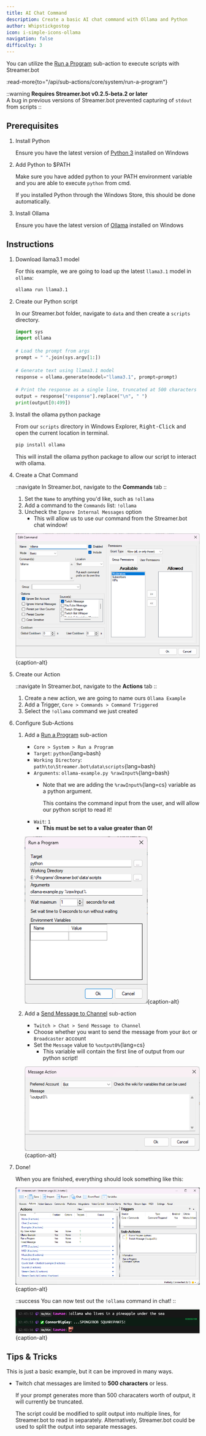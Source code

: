 ```yaml
---
title: AI Chat Command
description: Create a basic AI chat command with Ollama and Python
author: Whipstickgostop
icon: i-simple-icons-ollama
navigation: false
difficulty: 3
---
```


You can utilize the [Run a Program](/api/sub-actions/core/system/run-a-program) sub-action to execute scripts with Streamer.bot

:read-more{to="/api/sub-actions/core/system/run-a-program"}

::warning
**Requires Streamer.bot v0.2.5-beta.2 or later**
<br>
A bug in previous versions of Streamer.bot prevented capturing of `stdout` from scripts
::

## Prerequisites

1. Install Python

    Ensure you have the latest version of [Python 3](https://apps.microsoft.com/detail/9ncvdn91xzqp?hl=en-US&gl=US) installed on Windows

2. Add Python to $PATH

    Make sure you have added python to your PATH environment variable and you are able to execute `python` from cmd.

    If you installed Python through the Windows Store, this should be done automatically.

3. Install Ollama

    Ensure you have the latest version of [Ollama](https://ollama.com/download/windows) installed on Windows

## Instructions

1. Download llama3.1 model

    For this example, we are going to load up the latest `llama3.1` model in `ollama`:

    ```bash [Command Prompt]
    ollama run llama3.1
    ```

2. Create our Python script

    In our Streamer.bot folder, navigate to `data` and then create a `scripts` directory.

    ```python [Streamer.bot\data\scripts\ollama-example.py]
    import sys
    import ollama

    # Load the prompt from args
    prompt = " ".join(sys.argv[1:])

    # Generate text using llama3.1 model
    response = ollama.generate(model="llama3.1", prompt=prompt)

    # Print the response as a single line, truncated at 500 characters
    output = response["response"].replace("\n", " ")
    print(output[0:499])
    ```

3. Install the ollama python package

    From our `scripts` directory in Windows Explorer, <kbd>Right-Click</kbd> and open the current location in terminal.

    ```bash [Command Prompt]
    pip install ollama
    ```

    This will install the ollama python package to allow our script to interact with ollama.

4. Create a Chat Command

    ::navigate
    In Streamer.bot, navigate to the **Commands** tab
    ::

    1. Set the `Name` to anything you'd like, such as `!ollama`
    2. Add a command to the `Commands` list: `!ollama`
    3. Uncheck the `Ignore Internal Messages` option
        - This will allow us to use our command from the Streamer.bot chat window!

    ![Command Configuration](assets/ollama-command.png){caption-alt}

5. Create our Action

    ::navigate
    In Streamer.bot, navigate to the **Actions** tab
    ::

    1. Create a new action, we are going to name ours `Ollama Example`
    2. Add a Trigger, `Core > Commands > Command Triggered`
    3. Select the `!ollama` command we just created

6. Configure Sub-Actions

    1. Add a [Run a Program](/api/sub-actions/core/system/run-a-program) sub-action

        - `Core > System > Run a Program`
        - `Target`: `python`{lang=bash}
        - `Working Directory`: `path\to\Streamer.bot\data\scripts`{lang=bash}
        - `Arguments`: `ollama-example.py %rawInput%`{lang=bash}
            - Note that we are adding the `%rawInput%`{lang=cs} variable as a python argument.

                This contains the command input from the user, and will allow our python script to read it!
        - `Wait`: `1`
            - **This must be set to a value greater than 0!**

        ![Run a Program Sub-Action](assets/ollama-run-a-program.png){caption-alt}

    2. Add a [Send Message to Channel](/api/sub-actions/twitch/chat/send-message-to-channel) sub-action
        - `Twitch > Chat > Send Message to Channel`
        - Choose whether you want to send the message from your `Bot` or `Broadcaster` account
        - Set the `Message` value to `%output0%`{lang=cs}
            - This variable will contain the first line of output from our python script!

        ![Twitch Send Message Sub-Action](assets/ollama-twitch-message.png){caption-alt}

7. Done!

    When you are finished, everything should look something like this:

    ![Ollama Action Overview](assets/ollama-actions-view.png){caption-alt}

    ::success
    You can now test out the `!ollama` command in chat!
    ::

    ![Ollama Command Chat Preview](assets/ollama-command-preview.png){caption-alt}


## Tips & Tricks

This is just a basic example, but it can be improved in many ways.

- Twitch chat messages are limited to **500 characters** or less.

    If your prompt generates more than 500 characaters worth of output, it will currently be truncated.

    The script could be modified to split output into multiple lines, for Streamer.bot to read in separately. Alternatively, Streamer.bot could be used to split the output into separate messages.